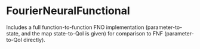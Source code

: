 # FourierNeuralFunctional
Includes a full function-to-function FNO implementation (parameter-to-state, and the map state-to-QoI is given) for comparison to FNF (parameter-to-QoI directly).
